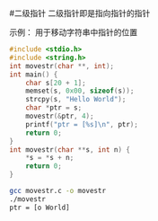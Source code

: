 #二级指针
二级指针即是指向指针的指针

示例：
用于移动字符串中指针的位置
``` c
#include <stdio.h>
#include <string.h>
int movestr(char **, int);
int main() {
	char s[20 + 1];
	memset(s, 0x00, sizeof(s));
	strcpy(s, "Hello World");
	char *ptr = s;
	movestr(&ptr, 4);
	printf("ptr = [%s]\n", ptr);
	return 0;
}
int movestr(char **s, int n) {
	*s = *s + n;
	return 0;
}
```
``` bash
gcc movestr.c -o movestr
./movestr
ptr = [o World]
```
